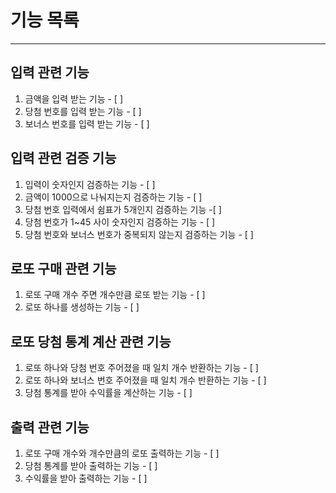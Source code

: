 # 기능 목록

---

## 입력 관련 기능

1. 금액을 입력 받는 기능 - [ ]
2. 당첨 번호를 입력 받는 기능 - [ ]
3. 보너스 번호를 입력 받는 기능 - [ ]

## 입력 관련 검증 기능

1. 입력이 숫자인지 검증하는 기능 - [ ]
2. 금액이 1000으로 나눠지는지 검증하는 기능 - [ ]
3. 당첨 번호 입력에서 쉼표가 5개인지 검증하는 기능 -[ ]
4. 당첨 번호가 1~45 사이 숫자인지 검증하는 기능 - [ ]
5. 당첨 번호와 보너스 번호가 중복되지 않는지 검증하는 기능 - [ ]

## 로또 구매 관련 기능

1. 로또 구매 개수 주면 개수만큼 로또 받는 기능 - [ ]
2. 로또 하나를 생성하는 기능 - [ ]

## 로또 당첨 통계 계산 관련 기능

1. 로또 하나와 당첨 번호 주어졌을 때 일치 개수 반환하는 기능 - [ ]
2. 로또 하나와 보너스 번호 주어졌을 때 일치 개수 반환하는 기능 - [ ]
3. 당첨 통계를 받아 수익률을 계산하는 기능 - [ ]

## 출력 관련 기능

1. 로또 구매 개수와 개수만큼의 로또 출력하는 기능 - [ ]
2. 당첨 통계를 받아 출력하는 기능 - [ ]
3. 수익률을 받아 출력하는 기능 - [ ] 